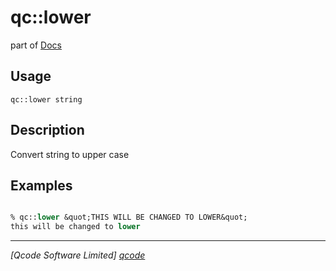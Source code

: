 qc::lower
=========

part of [Docs](.)

Usage
-----
`
        qc::lower string
    `

Description
-----------
Convert string to upper case

Examples
--------
```tcl

% qc::lower &quot;THIS WILL BE CHANGED TO LOWER&quot;
this will be changed to lower
```

----------------------------------
*[Qcode Software Limited] [qcode]*

[qcode]: www.qcode.co.uk "Qcode Software"